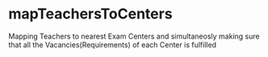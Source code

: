 # mapTeachersToCenters
Mapping Teachers to nearest Exam Centers and simultaneosly making sure that all the Vacancies(Requirements) of each Center is fulfilled
